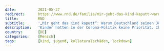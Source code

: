 ```yaml
---
date:          2021-05-27
redirect:      https://www.rnd.de/familie/mir-geht-das-kind-kaputt-warum-deutschland-seinen-juengsten-nach-der-pandemie-etwas-schuldet-R4MXFAULKVHAZK3PI4CWPJHHQ4.html
title:         RND
subtitle:      '„Mir geht das Kind kaputt“: Warum Deutschland seinen Jüngsten nach der Pandemie etwas schuldet'
description:   'Kinder hatten in der Corona-Politik keine Priorität. Ihr Lockdown dauerte am längsten, die Zumutungen für sie waren besonders groß. Das könnte sich rächen, fürchten Fachleute und Eltern. Was schuldet Deutschland seinen Jüngsten?'
country:       [DE]
categories:    [Mensch]
tags:          [kind, jugend, kollateralschäden, lockdown]
---
```

